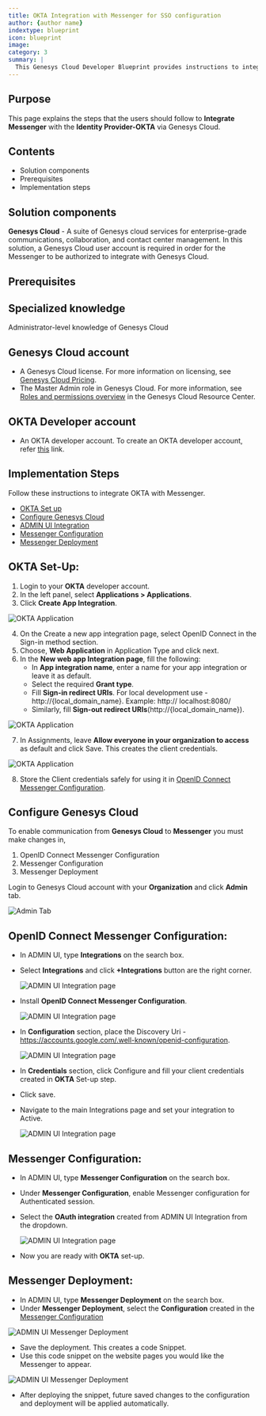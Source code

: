 ```yaml
---
title: OKTA Integration with Messenger for SSO configuration
author: {author name}
indextype: blueprint
icon: blueprint
image: 
category: 3
summary: |
  This Genesys Cloud Developer Blueprint provides instructions to integrate web messenger with OKTA to perform SSO integration. The blueprint also contains steps for setting up an OKTA account to get authorization credentials.
---
```


## Purpose

This page explains the steps that the users should follow to **Integrate Messenger** with the **Identity Provider-OKTA** via Genesys Cloud.

## Contents

- Solution components
- Prerequisites
- Implementation steps

## Solution components

**Genesys Cloud** - A suite of Genesys cloud services for enterprise-grade communications, collaboration, and contact center management. In this solution, a Genesys Cloud user account is required in order for the Messenger to be authorized to integrate with Genesys Cloud.

## Prerequisites

## Specialized knowledge

Administrator-level knowledge of Genesys Cloud

## Genesys Cloud account

- A Genesys Cloud license. For more information on licensing, see [Genesys Cloud Pricing](https://www.genesys.com/pricing).
- The Master Admin role in Genesys Cloud. For more information, see [Roles and permissions overview](https://help.mypurecloud.com/articles/about-roles-permissions/) in the Genesys Cloud Resource Center.

## OKTA Developer account

- An OKTA developer account. To create an OKTA developer account, refer [this](https://developer.okta.com/signup/) link.

## Implementation Steps

Follow these instructions to integrate OKTA with Messenger.

- [OKTA Set up](#okta-set-up "Goes to the OKTA Set up section")
- [Configure Genesys Cloud](#configure-genesys-cloud "Goes to Configure Genesys Cloud")
- [ADMIN UI Integration](#admin-ui-integration "Goes to ADMIN UI Integration")
- [Messenger Configuration](#messenger-configuration "Goes to Messenger Configuration")
- [Messenger Deployment](#messenger-deployment "Goes to Messenger Deployment")
## OKTA Set-Up:

1. Login to your **OKTA** developer account.
2. In the left panel, select **Applications > Applications**. 
3. Click **Create App Integration**.

  ![OKTA Application](./images/Application.png "OKTA Application page")

4. On the Create a new app integration page, select OpenID Connect in the Sign-in method section.
5. Choose, **Web Application** in Application Type and click next.
6. In the **New web app Integration page**, fill the following: 
      - In **App integration name**, enter a name for your app integration or leave it as default.
      - Select the required **Grant type**. 
      - Fill **Sign-in redirect URIs**. For local development use - http://{local_domain_name}. Example: http://  localhost:8080/
      - Similarly, fill **Sign-out redirect URIs**(http://{local_domain_name}).

![OKTA Application](./images/OKTA.png "OKTA Application page")

7. In Assignments, leave **Allow everyone in your organization to access**  as default and click Save. This creates the client credentials.

![OKTA Application](./images/Assignment.png "OKTA Application page")

8. Store the Client credentials safely for using it in [OpenID Connect Messenger Configuration](#openid-connect-messenger-configuration "Goes to OpenID Connect Messenger Configuration").

## Configure Genesys Cloud

To enable communication from **Genesys Cloud** to **Messenger** you must make changes in, 
  1. OpenID Connect Messenger Configuration
  2. Messenger Configuration
  3. Messenger Deployment

Login to Genesys Cloud account with your **Organization** and click **Admin** tab.

![Admin Tab](./images/Admin.png "Admin UI page")
## OpenID Connect Messenger Configuration:

- In ADMIN UI, type **Integrations** on the search box.
- Select **Integrations** and click **+Integrations** button are the right corner. 

  ![ADMIN UI Integration page](./images/Install_Integration.png "ADMIN UI Integration page")

- Install **OpenID Connect Messenger Configuration**.

  ![ADMIN UI Integration page](./images/integration.png "ADMIN UI Integration page")

- In **Configuration** section, place the Discovery Uri - https://accounts.google.com/.well-known/openid-configuration.

  ![ADMIN UI Integration page](./images/Integration_properties.png "ADMIN UI Integration page")

- In **Credentials** section, click Configure and fill your client credentials created in **OKTA** Set-up step.
- Click save.
- Navigate to the main Integrations page and set your integration to Active.

  ![ADMIN UI Integration page](./images/Active.png "ADMIN UI Integration page")

## Messenger Configuration:

-  In ADMIN UI, type **Messenger Configuration** on the search box.
- Under **Messenger Configuration**, enable Messenger configuration for Authenticated session.
- Select the **OAuth integration** created from ADMIN UI Integration from the dropdown.

  ![ADMIN UI Integration page](./images/Messenger-Okta-configuration.png "ADMIN UI Integration page")
  
- Now you are ready with **OKTA** set-up.

## Messenger Deployment:

- In ADMIN UI, type **Messenger Deployment** on the search box.
- Under **Messenger Deployment**, select the **Configuration** created in the [Messenger Configuration](#messenger-configuration "Goes to Messenger Configuration step")

 ![ADMIN UI Messenger Deployment](./images/Configuration.png "ADMIN UI Messenger Deployment")

 - Save the deployment. This creates a code Snippet.
 - Use this code snippet on the website pages you would like the Messenger to appear.

 ![ADMIN UI Messenger Deployment](./images/Snippet.png "ADMIN UI Messenger Deployment")

 - After deploying the snippet, future saved changes to the configuration and deployment will be applied automatically.
